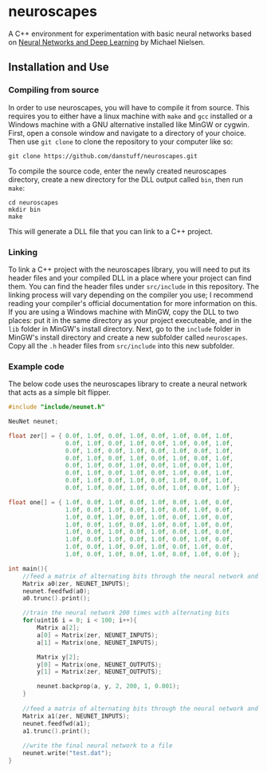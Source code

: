 # neuroscapes
A C++ environment for experimentation with basic neural networks based on [Neural Networks and Deep Learning](http://neuralnetworksanddeeplearning.com/) by Michael Nielsen.

## Installation and Use
### Compiling from source
In order to use neuroscapes, you will have to compile it from source. This requires you to either have a linux machine with `make`  and `gcc` installed or a Windows machine with a GNU alternative installed like MinGW or cygwin. First, open a console window and navigate to a directory of your choice. Then use `git clone` to clone the repository to your computer like so:

    git clone https://github.com/danstuff/neuroscapes.git

To compile the source code, enter the newly created neuroscapes directory, create a new directory for the DLL output called `bin`, then run `make`:

    cd neuroscapes
    mkdir bin
    make
    
This will generate a DLL file that you can link to a C++ project.

### Linking
To link a C++ project with the neuroscapes library, you will need to put its header files and your compiled DLL in a place where your project can find them. You can find the header files under `src/include` in this repository. The linking process will vary depending on the compiler you use; I recommend reading your compiler's official documentation for more information on this. If you are using a Windows machine with MinGW, copy the DLL to two places: put it in the same directory as your project executeable, and in the `lib` folder in MinGW's install directory. Next, go to the `include` folder in MinGW's install directory and create a new subfolder called `neuroscapes`. Copy all the `.h` header files from `src/include` into this new subfolder.

### Example code
The below code uses the neuroscapes library to create a neural network that acts as a simple bit flipper.
```c++
#include "include/neunet.h"

NeuNet neunet;

float zer[] = { 0.0f, 1.0f, 0.0f, 1.0f, 0.0f, 1.0f, 0.0f, 1.0f,
                0.0f, 1.0f, 0.0f, 1.0f, 0.0f, 1.0f, 0.0f, 1.0f,
                0.0f, 1.0f, 0.0f, 1.0f, 0.0f, 1.0f, 0.0f, 1.0f,
                0.0f, 1.0f, 0.0f, 1.0f, 0.0f, 1.0f, 0.0f, 1.0f,
                0.0f, 1.0f, 0.0f, 1.0f, 0.0f, 1.0f, 0.0f, 1.0f,
                0.0f, 1.0f, 0.0f, 1.0f, 0.0f, 1.0f, 0.0f, 1.0f,
                0.0f, 1.0f, 0.0f, 1.0f, 0.0f, 1.0f, 0.0f, 1.0f,
                0.0f, 1.0f, 0.0f, 1.0f, 0.0f, 1.0f, 0.0f, 1.0f };

float one[] = { 1.0f, 0.0f, 1.0f, 0.0f, 1.0f, 0.0f, 1.0f, 0.0f,
                1.0f, 0.0f, 1.0f, 0.0f, 1.0f, 0.0f, 1.0f, 0.0f,
                1.0f, 0.0f, 1.0f, 0.0f, 1.0f, 0.0f, 1.0f, 0.0f,
                1.0f, 0.0f, 1.0f, 0.0f, 1.0f, 0.0f, 1.0f, 0.0f,
                1.0f, 0.0f, 1.0f, 0.0f, 1.0f, 0.0f, 1.0f, 0.0f,
                1.0f, 0.0f, 1.0f, 0.0f, 1.0f, 0.0f, 1.0f, 0.0f,
                1.0f, 0.0f, 1.0f, 0.0f, 1.0f, 0.0f, 1.0f, 0.0f,
                1.0f, 0.0f, 1.0f, 0.0f, 1.0f, 0.0f, 1.0f, 0.0f };

int main(){
    //feed a matrix of alternating bits through the neural network and print the result
    Matrix a0(zer, NEUNET_INPUTS); 
    neunet.feedfwd(a0);
    a0.trunc().print();

    //train the neural network 200 times with alternating bits
    for(uint16 i = 0; i < 100; i++){
        Matrix a[2];
        a[0] = Matrix(zer, NEUNET_INPUTS);
        a[1] = Matrix(one, NEUNET_INPUTS);

        Matrix y[2];
        y[0] = Matrix(one, NEUNET_OUTPUTS);
        y[1] = Matrix(zer, NEUNET_OUTPUTS);

        neunet.backprop(a, y, 2, 200, 1, 0.001);
    }
    
    //feed a matrix of alternating bits through the neural network and print the result
    Matrix a1(zer, NEUNET_INPUTS); 
    neunet.feedfwd(a1);
    a1.trunc().print();
    
    //write the final neural network to a file
    neunet.write("test.dat");
}
```
